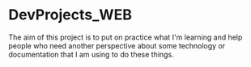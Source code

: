 # DevProjects_WEB
The aim of this project is to put on practice what I'm learning and help people who need another perspective about some technology or documentation that I am using to do these things.
